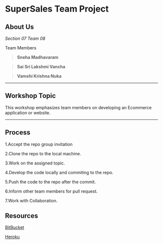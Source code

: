 # SuperSales Team Project
 

## About Us

_Section 07_
_Team 08_

Team Members

>**Sneha Madhavaram**

>**Sai Sri Lakshmi Vancha**

>**Vamshi Krishna Nuka**
************

## Workshop Topic

This workshop emphasizes team members on developing an Ecommerce application or website. 
************

## Process

1.Accept the repo group invitation

2.Clone the repo to the local machine.

3.Work on the assigned topic.

4.Develop the code locally and commiting to the repo.

5.Push the code to the repo after the commit.

6.Inform other team members for pull request.

7.Work with Collaboration.

## Resources

[BitBucket](https://bitbucket.org/VamshiKrishnaNuka/supersales/src/master/)

[Heroku](https://murmuring-depths-21990.herokuapp.com/)
